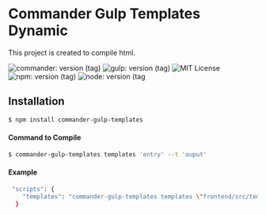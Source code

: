 # Commander Gulp Templates Dynamic

<p>This project is created to compile html.</p>

![commander: version (tag)](https://img.shields.io/badge/commander-v3.0.2-blue?style=for-the-badge)
![gulp: version (tag)](https://img.shields.io/badge/gulp-v3.9.1-orange?style=for-the-badge)
![MIT License](https://img.shields.io/badge/lincense-MIT-yellow?style=for-the-badge) 
![npm: version (tag)](https://img.shields.io/badge/npm-v6.4.3-red?style=for-the-badge)
![node: version (tag](https://img.shields.io/badge/node-v8.16.0-green?style=for-the-badge) 

## Installation

```bash
$ npm install commander-gulp-templates
```


#### Command to Compile

```bash
$ commander-gulp-templates templates 'entry' --t 'ouput' 
```

#### Example

```bash
 "scripts": {
    "templates": "commander-gulp-templates templates \"frontend/src/templates/*.pug\" \"frontend/src/templates/**/*.pug\" --t \"docs/\""
  }
```